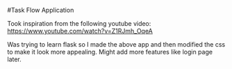 #Task Flow Application 

Took inspiration from the following youtube video: https://www.youtube.com/watch?v=Z1RJmh_OqeA

Was trying to learn flask so I made the above app and then modified the css to make it look more appealing. Might add more features like login page later.
